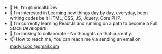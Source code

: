 - 👋 Hi, I’m @mrinalUIDev
- 👀 I’m interested in Learning new things day by day, everyday, been writing codes be it HTML, CSS, JS, Jquery, Core PHP.
- 🌱 I’m currently learning ReactJs and running on a path to become a Full Stack Developer!!!
- 💞️ I’m looking to collaborate - No thoughts on that currently.
- 📫 How to reach me, You can reach me via sending an email on madyiscool@gmail.com

<!---
mrinalUIDev/mrinalUIDev is a ✨ special ✨ repository because its `README.md` (this file) appears on your GitHub profile.
You can click the Preview link to take a look at your changes.
--->
